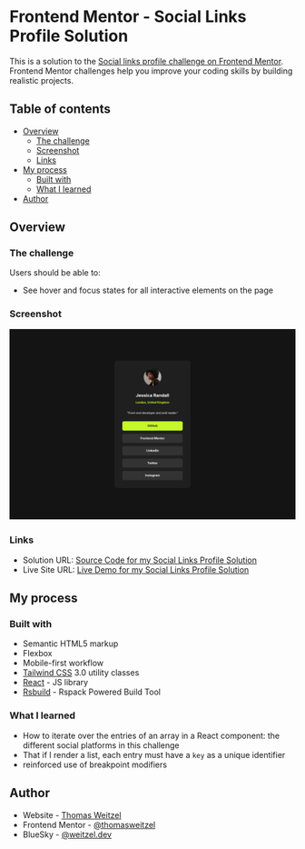 # Frontend Mentor - Social Links Profile Solution

This is a solution to
the [Social links profile challenge on Frontend Mentor](https://www.frontendmentor.io/challenges/social-links-profile-UG32l9m6dQ).
Frontend Mentor challenges help you improve your coding skills by building realistic projects.

## Table of contents

- [Overview](#overview)
    - [The challenge](#the-challenge)
    - [Screenshot](#screenshot)
    - [Links](#links)
- [My process](#my-process)
    - [Built with](#built-with)
    - [What I learned](#what-i-learned)
- [Author](#author)

## Overview

### The challenge

Users should be able to:

- See hover and focus states for all interactive elements on the page

### Screenshot

![My Solution for Social Links Profile](assets/images/social-links-profile-solution.png)

### Links

- Solution URL: [Source Code for my Social Links Profile Solution](https://github.com/thomasweitzel/frontend-mentor/tree/main/social-links-profile)
- Live Site URL: [Live Demo for my Social Links Profile Solution](https://pureandroid.com/frontendmentor/social-links-profile/)

## My process

### Built with

- Semantic HTML5 markup
- Flexbox
- Mobile-first workflow
- [Tailwind CSS](https://tailwindcss.com/) 3.0 utility classes
- [React](https://reactjs.org/) - JS library
- [Rsbuild](https://rsbuild.dev/) - Rspack Powered Build Tool

### What I learned

- How to iterate over the entries of an array in a React component: the different social platforms in this challenge
- That if I render a list, each entry must have a `key` as a unique identifier
- reinforced use of breakpoint modifiers

## Author

- Website - [Thomas Weitzel](https://weitzel.dev/)
- Frontend Mentor - [@thomasweitzel](https://www.frontendmentor.io/profile/thomasweitzel)
- BlueSky - [@weitzel.dev](https://bsky.app/profile/weitzel.dev)
